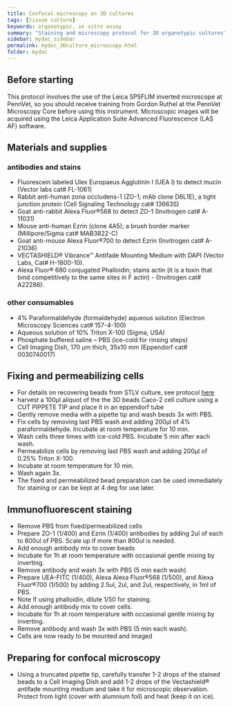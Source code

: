 ```yaml
---
title: Confocal microscopy on 3D cultures
tags: [tissue culture]
keywords: organotypic, in vitro assay
summary: "Staining and microscopy protocol for 3D organotypic cultures"
sidebar: mydoc_sidebar
permalink: mydoc_3Dculture_microscopy.html
folder: mydoc
---
```


## Before starting

This protocol involves the use of the Leica SP5FLIM inverted microscope at PennVet, so you should receive training from Gordon Ruthel at the PennVet Microscopy Core before using this instrument.  Microscopic images will be acquired using the Leica Application Suite Advanced Fluorescence (LAS AF) software.

## Materials and supplies

### antibodies and stains

* Fluorescein labeled Ulex Europaeus Agglutinin I (UEA I) to detect mucin (Vector labs cat# FL-1061) 
* Rabbit anti-human zona occludens-1 (ZO-1; mAb clone D6L1E), a tight junction protein (Cell Signaling Technology cat# 13663S)
* Goat anti-rabbit Alexa Fluor®568 to detect ZO-1 (Invitrogen cat# A-11031) 
* Mouse anti-human Ezrin (clone 4A5); a brush border marker (Millipore/Sigma cat# MAB3822-C) 
* Goat anti-mouse Alexa Fluor®700 to detect Ezrin (Invitrogen cat# A-21036) 
* VECTASHIELD® Vibrance™ Antifade Mounting Medium with DAPI (Vector Labs, Cat# H-1800-10). 
* Alexa Fluor® 680 conjugated Phalloidin; stains actin (it is a toxin that bind competitively to the same sites in F actin) - (Invitrogen cat# A22286).

### other consumables

* 4% Paraformaldehyde (formaldehyde) aqueous solution (Electron Microscopy Sciences cat# 157-4-100)
* Aqueous solution of 10% Triton X-100 (Sigma, USA) 
* Phosphate buffered saline – PBS (ice-cold for rinsing steps)
* Cell Imaging Dish, 170 μm thich, 35x10 mm (Eppendorf cat# 0030740017) 


## Fixing and permeabilizing cells

* For details on recovering beads from STLV culture, see protocol [here](https://chmi-sops.github.io/mydoc_3Dculture.html)
* harvest a 100μl aliquot of the the 3D beads Caco-2 cell culture using a CUT PIPPETE TIP and place it in an eppendorf tube 
* Gently remove media with a pipette tip and wash beads 3x with PBS. 
* Fix cells by removing last PBS wash and adding 200μl of 4% paraformaldehyde.  Incubate at room temperature for 10 min. 
* Wash cells three times with ice-cold PBS.  Incubate 5 min after each wash.
* Permeabilize cells by removing last PBS wash and adding 200μl of 0.25% Triton X-100.
* Incubate at room temperature for 10 min. 
* Wash again 3x. 
* The fixed and permeabilized bead preparation can be used immediately for staining or can be kept at 4 deg for use later.


## Immunofluorescent staining 

* Remove PBS from fixed/permeabilized cells
* Prepare ZO-1 (1/400) and Ezrin (1/400) antibodies by adding 2ul of each to 800ul of PBS.  Scale up if more than 800ul is needed.
* Add enough antibody mix to cover beads
* Incubate for 1h at room temperature with occasional gentle mixing by inverting.
* Remove antibody and wash 3x with PBS (5 min each wash)
* Prepare UEA-FITC (1/400), Alexa Alexa Fluor®568 (1/500), and Alexa Fluor®700 (1/500) by adding 2.5ul, 2ul, and 2ul, respectively, in 1ml of PBS.
* Note If using phalloidin, dilute 1/50 for staining.
* Add enough antibody mix to cover cells.
* Incubate for 1h at room temperature with occasional gentle mixing by inverting.
* Remove antibody and wash 3x with PBS (5 min each wash).
* Cells are now ready to be mounted and imaged

## Preparing for confocal microscopy

* Using a truncated pipette tip, carefully transfer 1-2 drops of the stained beads to a Cell Imaging Dish and add 1-2 drops of the Vectashield® antifade mounting medium and take it for microscopic observation.  Protect from light (cover with alumnium foil) and heat (keep it on ice).
